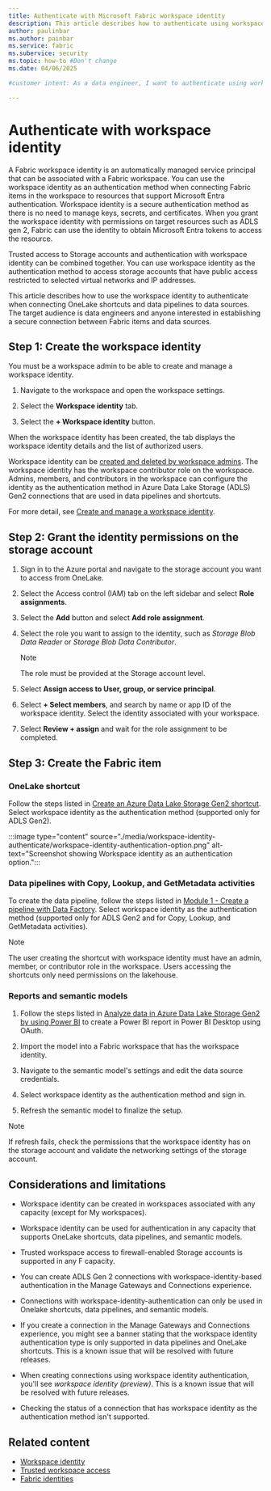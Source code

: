 ```yaml
---
title: Authenticate with Microsoft Fabric workspace identity
description: This article describes how to authenticate using workspace identity. 
author: paulinbar
ms.author: painbar
ms.service: fabric
ms.subervice: security
ms.topic: how-to #Don't change
ms.date: 04/06/2025

#customer intent: As a data engineer, I want to authenticate using workspace identity so that my Fabric items can connect with data sources securely.

---
```


# Authenticate with workspace identity

A Fabric workspace identity is an automatically managed service principal that can be associated with a Fabric workspace. You can use the workspace identity as an authentication method when connecting Fabric items in the workspace to resources that support Microsoft Entra authentication. Workspace identity is a secure authentication method as there is no need to manage keys, secrets, and certificates. When you grant the workspace identity with permissions on target resources such as ADLS gen 2, Fabric can use the identity to obtain Microsoft Entra tokens to access the resource.

Trusted access to Storage accounts and authentication with workspace identity can be combined together. You can use workspace identity as the authentication method to access storage accounts that have public access restricted to selected virtual networks and IP addresses.

This article describes how to use the workspace identity to authenticate when connecting OneLake shortcuts and data pipelines to data sources. The target audience is data engineers and anyone interested in establishing a secure connection between Fabric items and data sources.

## Step 1: Create the workspace identity

You must be a workspace admin to be able to create and manage a workspace identity.

1. Navigate to the workspace and open the workspace settings.

1. Select the **Workspace identity** tab.

1. Select the **+ Workspace identity** button.

When the workspace identity has been created, the tab displays the workspace identity details and the list of authorized users.

Workspace identity can be [created and deleted by workspace admins](./workspace-identity.md). The workspace identity has the workspace contributor role on the workspace. Admins, members, and contributors in the workspace can configure the identity as the authentication method in Azure Data Lake Storage (ADLS) Gen2 connections that are used in data pipelines and shortcuts.

For more detail, see [Create and manage a workspace identity](./workspace-identity.md#create-and-manage-a-workspace-identity).

## Step 2: Grant the identity permissions on the storage account

1. Sign in to the Azure portal and navigate to the storage account you want to access from OneLake.

1. Select the Access control (IAM) tab on the left sidebar and select **Role assignments**.

1. Select the **Add** button and select **Add role assignment**.

1. Select the role you want to assign to the identity, such as *Storage Blob Data Reader* or *Storage Blob Data Contributor*.

    > [!NOTE]
    > The role must be provided at the Storage account level.

1. Select **Assign access to User, group, or service principal**.

1. Select **+ Select members**, and search by name or app ID of the workspace identity. Select the identity associated with your workspace.

1. Select **Review + assign** and wait for the role assignment to be completed.

## Step 3: Create the Fabric item

### OneLake shortcut

Follow the steps listed in [Create an Azure Data Lake Storage Gen2 shortcut](../onelake/create-adls-shortcut.md#create-a-shortcut). Select workspace identity as the authentication method (supported only for ADLS Gen2).

:::image type="content" source="./media/workspace-identity-authenticate/workspace-identity-authentication-option.png" alt-text="Screenshot showing Workspace identity as an authentication option.":::

### Data pipelines with Copy, Lookup, and GetMetadata activities

To create the data pipeline, follow the steps listed in [Module 1 - Create a pipeline with Data Factory](../data-factory/tutorial-end-to-end-pipeline.md). Select workspace identity as the authentication method (supported only for ADLS Gen2 and for Copy, Lookup, and GetMetadata activities).

> [!NOTE]
> The user creating the shortcut with workspace identity must have an admin, member, or contributor role in the workspace. Users accessing the shortcuts only need permissions on the lakehouse.

### Reports and semantic models

1. Follow the steps listed in [Analyze data in Azure Data Lake Storage Gen2 by using Power BI](/power-query/connectors/analyze-data-in-adls-gen2) to create a Power BI report in Power BI Desktop using OAuth.
  
1. Import the model into a Fabric workspace that has the workspace identity.

1. Navigate to the semantic model's settings and edit the data source credentials. 

1. Select workspace identity as the authentication method and sign in. 

1. Refresh the semantic model to finalize the setup.

> [!NOTE]
> If refresh fails, check the permissions that the workspace identity has on the storage account and validate the networking settings of the storage account.

## Considerations and limitations

* Workspace identity can be created in workspaces associated with any capacity (except for My workspaces).
  
* Workspace identity can be used for authentication in any capacity that supports OneLake shortcuts, data pipelines, and semantic models.

* Trusted workspace access to firewall-enabled Storage accounts is supported in any F capacity.

* You can create ADLS Gen 2 connections with workspace-identity-based authentication in the Manage Gateways and Connections experience.

* Connections with workspace-identity-authentication can only be used in Onelake shortcuts, data pipelines, and semantic models.

* If you create a connection in the Manage Gateways and Connections experience, you might see a banner stating that the workspace identity authentication type is only supported in data pipelines and OneLake shortcuts. This is a known issue that will be resolved with future releases.

* When creating connections using workspace identity authentication, you'll see *workspace identity (preview)*. This is a known issue that will be resolved with future releases.

* Checking the status of a connection that has workspace identity as the authentication method isn't supported.

## Related content

* [Workspace identity](./workspace-identity.md)
* [Trusted workspace access](./security-trusted-workspace-access.md)
* [Fabric identities](../admin/fabric-identities-manage.md)